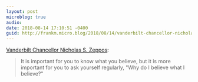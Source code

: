 ```yaml
---
layout: post
microblog: true
audio: 
date: 2018-08-14 17:10:51 -0400
guid: http://frankm.micro.blog/2018/08/14/vanderbilt-chancellor-nicholas.html
---
```

[Vanderbilt Chancellor Nicholas S. Zeppos](https://www.poynter.org/news/200-newspapers-will-write-pro-journalism-editorials-will-they-also-listen):
>It is important for you to know what you believe, but it is more important for you to ask yourself regularly, "Why do I believe what I believe?"
